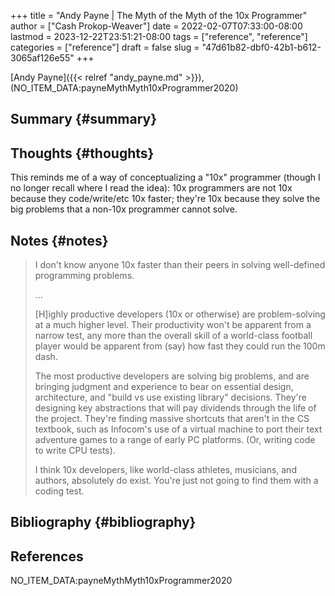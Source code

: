 +++
title = "Andy Payne | The Myth of the Myth of the 10x Programmer"
author = ["Cash Prokop-Weaver"]
date = 2022-02-07T07:33:00-08:00
lastmod = 2023-12-22T23:51:21-08:00
tags = ["reference", "reference"]
categories = ["reference"]
draft = false
slug = "47d61b82-dbf0-42b1-b612-3065af126e55"
+++

[Andy Payne]({{< relref "andy_payne.md" >}}), (NO_ITEM_DATA:payneMythMyth10xProgrammer2020)


## Summary {#summary}


## Thoughts {#thoughts}

This reminds me of a way of conceptualizing a "10x" programmer (though I no longer recall where I read the idea): 10x programmers are not 10x because they code/write/etc 10x faster; they're 10x because they solve the big problems that a non-10x programmer cannot solve.


## Notes {#notes}

> I don't know anyone 10x faster than their peers in solving well-defined programming problems.
>
> ...
>
> [H]ighly productive developers (10x or otherwise) are problem-solving at a much higher level. Their productivity won't be apparent from a narrow test, any more than the overall skill of a world-class football player would be apparent from (say) how fast they could run the 100m dash.
>
> The most productive developers are solving big problems, and are bringing judgment and experience to bear on essential design, architecture, and "build vs use existing library" decisions. They're designing key abstractions that will pay dividends through the life of the project. They're finding massive shortcuts that aren't in the CS textbook, such as Infocom's use of a virtual machine to port their text adventure games to a range of early PC platforms. (Or, writing code to write CPU tests).
>
> I think 10x developers, like world-class athletes, musicians, and authors, absolutely do exist. You're just not going to find them with a coding test.


## Bibliography {#bibliography}

## References

<style>.csl-entry{text-indent: -1.5em; margin-left: 1.5em;}</style><div class="csl-bib-body">
  <div class="csl-entry">NO_ITEM_DATA:payneMythMyth10xProgrammer2020</div>
</div>
